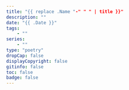 ```yaml
---
title: "{{ replace .Name "-" " " | title }}"
description: ""
date: "{{ .Date }}"
tags: 
    - ""
series: 
    - ""
type: "poetry"
dropCap: false
displayCopyright: false
gitinfo: false
toc: false
badge: false
---
```

